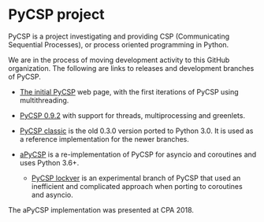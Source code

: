 # PyCSP project

PyCSP is a project investigating and providing CSP (Communicating Sequential Processes), or process oriented programming in Python. 

We are in the process of moving development activity to this GitHub
organization. The following are links to releases and development branches of PyCSP. 



* [The initial PyCSP](http://www.cs.uit.no/~johnm/code/PyCSP/) web page, with the first iterations of PyCSP using multithreading. 

* [PyCSP 0.9.2](https://github.com/runefriborg/pycsp/wiki) with support for threads, multiprocessing and greenlets. 

* [PyCSP classic](https://github.com/jmbjorndalen/pycsp_classic) is the old 0.3.0 version ported to Python 3.0. It is used as a reference implementation for the newer branches. 

* [aPyCSP](https://github.com/jmbjorndalen/aPyCSP) is a re-implementation of PyCSP for asyncio and coroutines and uses Python 3.6+. 

  - [PyCSP lockver](https://github.com/jmbjorndalen/aPyCSP_lockver) is an experimental branch of PyCSP that used an inefficient and complicated approach when porting to coroutines and asyncio. 


The aPyCSP implementation was presented at CPA 2018. 

